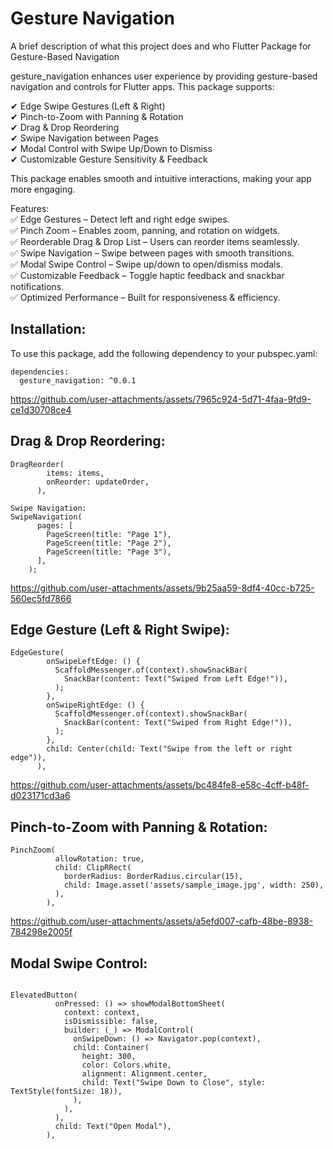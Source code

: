 
# Gesture Navigation

A brief description of what this project does and who 
Flutter Package for Gesture-Based Navigation

gesture_navigation enhances user experience by providing gesture-based navigation and controls for Flutter apps. This package supports:

✔ Edge Swipe Gestures (Left & Right)\
✔ Pinch-to-Zoom with Panning & Rotation\
✔ Drag & Drop Reordering\
✔ Swipe Navigation between Pages\
✔ Modal Control with Swipe Up/Down to Dismiss\
✔ Customizable Gesture Sensitivity & Feedback

This package enables smooth and intuitive interactions, making your app more engaging.

Features:\
✅ Edge Gestures – Detect left and right edge swipes.\
✅ Pinch Zoom – Enables zoom, panning, and rotation on widgets.\
✅ Reorderable Drag & Drop List – Users can reorder items seamlessly.\
✅ Swipe Navigation – Swipe between pages with smooth transitions.\
✅ Modal Swipe Control – Swipe up/down to open/dismiss modals.\
✅ Customizable Feedback – Toggle haptic feedback and snackbar notifications.\
✅ Optimized Performance – Built for responsiveness & efficiency.



## Installation:
To use this package, add the following dependency to your pubspec.yaml:
```
dependencies:
  gesture_navigation: ^0.0.1
```


https://github.com/user-attachments/assets/7965c924-5d71-4faa-9fd9-ce1d30708ce4


## Drag & Drop Reordering:
```
DragReorder(
        items: items,
        onReorder: updateOrder,
      ),

Swipe Navigation:
SwipeNavigation(
      pages: [
        PageScreen(title: "Page 1"),
        PageScreen(title: "Page 2"),
        PageScreen(title: "Page 3"),
      ],
    );
```


https://github.com/user-attachments/assets/9b25aa59-8df4-40cc-b725-560ec5fd7866


## Edge Gesture (Left & Right Swipe):
```
EdgeGesture(
        onSwipeLeftEdge: () {
          ScaffoldMessenger.of(context).showSnackBar(
            SnackBar(content: Text("Swiped from Left Edge!")),
          );
        },
        onSwipeRightEdge: () {
          ScaffoldMessenger.of(context).showSnackBar(
            SnackBar(content: Text("Swiped from Right Edge!")),
          );
        },
        child: Center(child: Text("Swipe from the left or right edge")),
      ),
```


https://github.com/user-attachments/assets/bc484fe8-e58c-4cff-b48f-d023171cd3a6


## Pinch-to-Zoom with Panning & Rotation:
```
PinchZoom(
          allowRotation: true,
          child: ClipRRect(
            borderRadius: BorderRadius.circular(15),
            child: Image.asset('assets/sample_image.jpg', width: 250),
          ),
        ),

```

https://github.com/user-attachments/assets/a5efd007-cafb-48be-8938-784298e2005f


## Modal Swipe Control:
```

ElevatedButton(
          onPressed: () => showModalBottomSheet(
            context: context,
            isDismissible: false,
            builder: (_) => ModalControl(
              onSwipeDown: () => Navigator.pop(context),
              child: Container(
                height: 300,
                color: Colors.white,
                alignment: Alignment.center,
                child: Text("Swipe Down to Close", style: TextStyle(fontSize: 18)),
              ),
            ),
          ),
          child: Text("Open Modal"),
        ),
```
